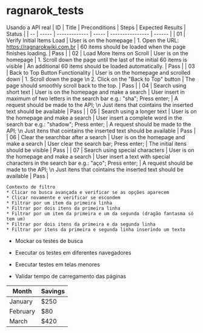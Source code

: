 # ragnarok_tests

Usando a API real
| ID | Title | Preconditions | Steps | Expected Results | Status |
| -- | ----- | ------------- | ----- | ---------------- | ------ |
| 01 | Verify Initial Items Load | User is on the homepage | 1. Open the URL: https://ragnarokwiki.com.br | 60 items should be loaded when the page finishes loading. | Pass |
| 02 | Load More Items on Scroll | User is on the homepage | 1. Scroll down the page until the last of the initial 60 items is visible | An additional 60 items should be loaded automatically. | Pass |
| 03 | Back to Top Button Functionality | User is on the homepage and scrolled down | 1. Scroll down the page \n 2. Click on the "Back to Top" button | The page should smoothly scroll back to the top. | Pass |
| 04 | Search using short text | User is on the homepage and make a search | User insert in maximum of two letters in the search bar e.g.: "sha"; Press enter; | A request should be made to the API; \n Just itens that cointains the inserted text should be available | Pass |
| 05 | Search using a longer text | User is on the homepage and make a search | User insert a complete word in the search bar e.g.: "shadow"; Press enter; | A request should be made to the API; \n Just itens that cointains the inserted text should be available | Pass |
| 06 | Clear the searchbar after a search | User is on the homepage and make a search | User clear the search bar; Press enter; | The initial itens should be visible | Pass |
| 07 | Search using special characters | User is on the homepage and make a search | User insert a text with special characters in the search bar e.g.: "aço"; Press enter; | A request should be made to the API; \n Just itens that cointains the inserted text should be available | Pass |

    Contexto de filtro
    * Clicar no busca avançada e verificar se as opções aparecem
    * Clicar novamente e verificar se escondem
    * Filtrar por um item da primeira linha
    * Filtrar por dois itens da primeira linha
    * Filtrar por um item da primeira e um da segunda (dragão fantasma só tem um)
    * Filtrar por dois itens da primeira e da segunda linha
    * Filtrar por itens da primeira e segunda linha inserindo um texto

* Mockar os testes de busca
  
* Executar os testes em diferentes navegadores
* Executar testes em telas menores
* Validar tempo de carregamento das páginas

| Month    | Savings |
| -------- | ------- |
| January  | $250    |
| February | $80     |
| March    | $420    |
